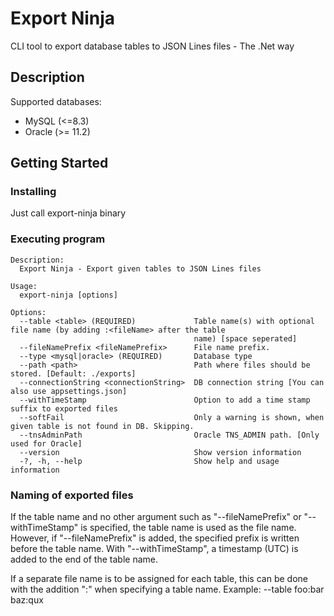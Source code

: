 # Export Ninja

CLI tool to export database tables to JSON Lines files - The .Net way

## Description

Supported databases:
  * MySQL (<=8.3)
  * Oracle (>= 11.2)

## Getting Started

### Installing

Just call export-ninja binary

### Executing program

```
Description:
  Export Ninja - Export given tables to JSON Lines files

Usage:
  export-ninja [options]

Options:
  --table <table> (REQUIRED)             Table name(s) with optional file name (by adding :<fileName> after the table
                                         name) [space seperated]
  --fileNamePrefix <fileNamePrefix>      File name prefix.
  --type <mysql|oracle> (REQUIRED)       Database type
  --path <path>                          Path where files should be stored. [Default: ./exports]
  --connectionString <connectionString>  DB connection string [You can also use appsettings.json]
  --withTimeStamp                        Option to add a time stamp suffix to exported files
  --softFail                             Only a warning is shown, when given table is not found in DB. Skipping.
  --tnsAdminPath                         Oracle TNS_ADMIN path. [Only used for Oracle]
  --version                              Show version information
  -?, -h, --help                         Show help and usage information
```

### Naming of exported files

If the table name and no other argument such as "--fileNamePrefix" or "--withTimeStamp" is specified, the table name is used as the file name. However, if "--fileNamePrefix" is added, the specified prefix is written before the table name. With "--withTimeStamp", a timestamp (UTC) is added to the end of the table name.

If a separate file name is to be assigned for each table, this can be done with the addition ":<fileName>" when specifying a table name. Example: --table foo:bar baz:qux